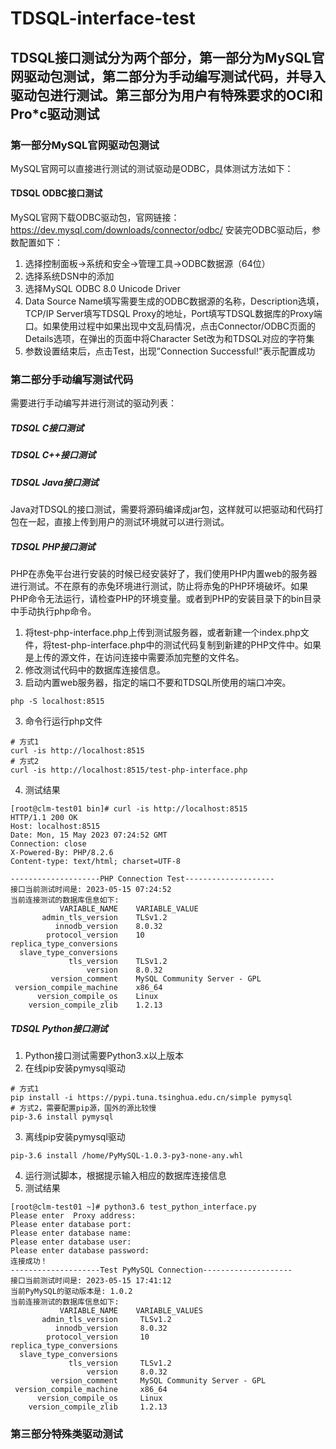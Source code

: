 # TDSQL-interface-test

## TDSQL接口测试分为两个部分，第一部分为MySQL官网驱动包测试，第二部分为手动编写测试代码，并导入驱动包进行测试。第三部分为用户有特殊要求的OCI和Pro\*c驱动测试

### 第一部分MySQL官网驱动包测试 
MySQL官网可以直接进行测试的测试驱动是ODBC，具体测试方法如下：

#### TDSQL ODBC接口测试
MySQL官网下载ODBC驱动包，官网链接：https://dev.mysql.com/downloads/connector/odbc/
安装完ODBC驱动后，参数配置如下：
1. 选择控制面板->系统和安全->管理工具->ODBC数据源（64位）
2. 选择系统DSN中的添加
3. 选择MySQL ODBC 8.0 Unicode Driver
4. Data Source Name填写需要生成的ODBC数据源的名称，Description选填，TCP/IP Server填写TDSQL Proxy的地址，Port填写TDSQL数据库的Proxy端口。如果使用过程中如果出现中文乱码情况，点击Connector/ODBC页面的Details选项，在弹出的页面中将Character Set改为和TDSQL对应的字符集
5. 参数设置结束后，点击Test，出现”Connection Successful!“表示配置成功
### 第二部分手动编写测试代码
需要进行手动编写并进行测试的驱动列表：
##### TDSQL C接口测试

##### TDSQL C++接口测试

##### TDSQL Java接口测试
Java对TDSQL的接口测试，需要将源码编译成jar包，这样就可以把驱动和代码打包在一起，直接上传到用户的测试环境就可以进行测试。
##### TDSQL PHP接口测试
PHP在赤兔平台进行安装的时候已经安装好了，我们使用PHP内置web的服务器进行测试。不在原有的赤兔环境进行测试，防止将赤兔的PHP环境破坏。如果PHP命令无法运行，请检查PHP的环境变量。或者到PHP的安装目录下的bin目录中手动执行php命令。
1. 将test-php-interface.php上传到测试服务器，或者新建一个index.php文件，将test-php-interface.php中的测试代码复制到新建的PHP文件中。如果是上传的源文件，在访问连接中需要添加完整的文件名。
2. 修改测试代码中的数据库连接信息。
3. 启动内置web服务器，指定的端口不要和TDSQL所使用的端口冲突。
```shell
php -S localhost:8515
```
3. 命令行运行php文件

```shell
# 方式1
curl -is http://localhost:8515
# 方式2
curl -is http://localhost:8515/test-php-interface.php
```
4. 测试结果

```shell
[root@clm-test01 bin]# curl -is http://localhost:8515
HTTP/1.1 200 OK
Host: localhost:8515
Date: Mon, 15 May 2023 07:24:52 GMT
Connection: close
X-Powered-By: PHP/8.2.6
Content-type: text/html; charset=UTF-8

--------------------PHP Connection Test--------------------
接口当前测试时间是: 2023-05-15 07:24:52
当前连接测试的数据库信息如下: 
           VARIABLE_NAME	VARIABLE_VALUE
       admin_tls_version	TLSv1.2
          innodb_version	8.0.32
        protocol_version	10
replica_type_conversions	
  slave_type_conversions	
             tls_version	TLSv1.2
                 version	8.0.32
         version_comment	MySQL Community Server - GPL
 version_compile_machine	x86_64
      version_compile_os	Linux
    version_compile_zlib	1.2.13
```

##### TDSQL Python接口测试
1. Python接口测试需要Python3.x以上版本
2. 在线pip安装pymysql驱动
```shell
# 方式1
pip install -i https://pypi.tuna.tsinghua.edu.cn/simple pymysql
# 方式2，需要配置pip源，国外的源比较慢
pip-3.6 install pymysql
```
3. 离线pip安装pymysql驱动
```shell
pip-3.6 install /home/PyMySQL-1.0.3-py3-none-any.whl
```
4. 运行测试脚本，根据提示输入相应的数据库连接信息
5. 测试结果
```shell
[root@clm-test01 ~]# python3.6 test_python_interface.py 
Please enter  Proxy address: 
Please enter database port: 
Please enter database name: 
Please enter database user: 
Please enter database password: 
连接成功！
--------------------Test PyMySQL Connection--------------------
接口当前测试时间是: 2023-05-15 17:41:12 
当前PyMySQL的驱动版本是: 1.0.2
当前连接测试的数据库信息如下: 
           VARIABLE_NAME	VARIABLE_VALUES
       admin_tls_version	 TLSv1.2
          innodb_version	 8.0.32
        protocol_version	 10
replica_type_conversions	 
  slave_type_conversions	 
             tls_version	 TLSv1.2
                 version	 8.0.32
         version_comment	 MySQL Community Server - GPL
 version_compile_machine	 x86_64
      version_compile_os	 Linux
    version_compile_zlib	 1.2.13
```
### 第三部分特殊类驱动测试




